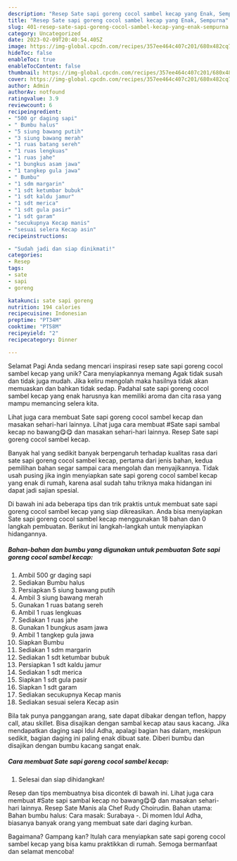 ```yaml
---
description: "Resep Sate sapi goreng cocol sambel kecap yang Enak, Sempurna"
title: "Resep Sate sapi goreng cocol sambel kecap yang Enak, Sempurna"
slug: 401-resep-sate-sapi-goreng-cocol-sambel-kecap-yang-enak-sempurna
category: Uncategorized
date: 2023-02-09T20:40:54.405Z
image: https://img-global.cpcdn.com/recipes/357ee464c407c201/680x482cq70/sate-sapi-goreng-cocol-sambel-kecap-foto-resep-utama.jpg
hideToc: false
enableToc: true
enableTocContent: false
thumbnail: https://img-global.cpcdn.com/recipes/357ee464c407c201/680x482cq70/sate-sapi-goreng-cocol-sambel-kecap-foto-resep-utama.jpg
cover: https://img-global.cpcdn.com/recipes/357ee464c407c201/680x482cq70/sate-sapi-goreng-cocol-sambel-kecap-foto-resep-utama.jpg
author: Admin
authorAv: notfound
ratingvalue: 3.9
reviewcount: 6
recipeingredient:
- "500 gr daging sapi"
- " Bumbu halus"
- "5 siung bawang putih"
- "3 siung bawang merah"
- "1 ruas batang sereh"
- "1 ruas lengkuas"
- "1 ruas jahe"
- "1 bungkus asam jawa"
- "1 tangkep gula jawa"
- " Bumbu"
- "1 sdm margarin"
- "1 sdt ketumbar bubuk"
- "1 sdt kaldu jamur"
- "1 sdt merica"
- "1 sdt gula pasir"
- "1 sdt garam"
- "secukupnya Kecap manis"
- "sesuai selera Kecap asin"
recipeinstructions:

- "Sudah jadi dan siap dinikmati!"
categories:
- Resep
tags:
- sate
- sapi
- goreng

katakunci: sate sapi goreng 
nutrition: 194 calories
recipecuisine: Indonesian
preptime: "PT34M"
cooktime: "PT58M"
recipeyield: "2"
recipecategory: Dinner

---
```



Selamat Pagi Anda sedang mencari inspirasi resep sate sapi goreng cocol sambel kecap yang unik? Cara menyiapkannya memang Agak tidak susah dan tidak juga mudah. Jika keliru mengolah maka hasilnya tidak akan memuaskan dan bahkan tidak sedap. Padahal sate sapi goreng cocol sambel kecap yang enak harusnya kan memiliki aroma dan cita rasa yang mampu memancing selera kita.


Lihat juga cara membuat Sate sapi goreng cocol sambel kecap dan masakan sehari-hari lainnya. Lihat juga cara membuat #Sate sapi sambal kecap no bawang😋😋 dan masakan sehari-hari lainnya. Resep Sate sapi goreng cocol sambel kecap.

Banyak hal yang sedikit banyak berpengaruh terhadap kualitas rasa dari sate sapi goreng cocol sambel kecap, pertama dari jenis bahan, kedua pemilihan bahan segar sampai cara mengolah dan menyajikannya. Tidak usah pusing jika ingin menyiapkan sate sapi goreng cocol sambel kecap yang enak di rumah, karena asal sudah tahu triknya maka hidangan ini dapat jadi sajian spesial.


Di bawah ini ada beberapa tips dan trik praktis untuk membuat sate sapi goreng cocol sambel kecap yang siap dikreasikan. Anda bisa menyiapkan Sate sapi goreng cocol sambel kecap menggunakan 18 bahan dan 0 langkah pembuatan. Berikut ini langkah-langkah untuk menyiapkan hidangannya.

<!--inarticleads1-->

##### Bahan-bahan dan bumbu yang digunakan untuk pembuatan Sate sapi goreng cocol sambel kecap:

1. Ambil 500 gr daging sapi
1. Sediakan  Bumbu halus
1. Persiapkan 5 siung bawang putih
1. Ambil 3 siung bawang merah
1. Gunakan 1 ruas batang sereh
1. Ambil 1 ruas lengkuas
1. Sediakan 1 ruas jahe
1. Gunakan 1 bungkus asam jawa
1. Ambil 1 tangkep gula jawa
1. Siapkan  Bumbu
1. Sediakan 1 sdm margarin
1. Sediakan 1 sdt ketumbar bubuk
1. Persiapkan 1 sdt kaldu jamur
1. Sediakan 1 sdt merica
1. Siapkan 1 sdt gula pasir
1. Siapkan 1 sdt garam
1. Sediakan secukupnya Kecap manis
1. Sediakan sesuai selera Kecap asin


Bila tak punya panggangan arang, sate dapat dibakar dengan teflon, happy call, atau skillet. Bisa disajikan dengan sambal kecap atau saus kacang. Jika mendapatkan daging sapi Idul Adha, apalagi bagian has dalam, meskipun sedikit, bagian daging ini paling enak dibuat sate. Diberi bumbu dan disajikan dengan bumbu kacang sangat enak. 

<!--inarticleads2-->

##### Cara membuat Sate sapi goreng cocol sambel kecap:


1. Selesai dan siap dihidangkan!

Resep dan tips membuatnya bisa dicontek di bawah ini. Lihat juga cara membuat #Sate sapi sambal kecap no bawang😋😋 dan masakan sehari-hari lainnya. Resep Sate Manis ala Chef Rudy Choirudin. Bahan utama: Bahan bumbu halus: Cara masak: Surabaya -. Di momen Idul Adha, biasanya banyak orang yang membuat sate dari daging kurban. 

Bagaimana? Gampang kan? Itulah cara menyiapkan sate sapi goreng cocol sambel kecap yang bisa kamu praktikkan di rumah. Semoga bermanfaat dan selamat mencoba!
